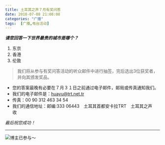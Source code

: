 ```yaml
---
title: 土耳其之声７月有奖问答
date: 2018-07-08 21:08:08
categories: "广播"
tags:  [广播,电台活动]
---
```

***请您回答一下世界最贵的城市是哪个？***

 1. 东京
 2. 香港
 3. 伦敦

> 我们将从参与有奖问答活动的听众邮件中进行抽签，完后选出3位获奖者，并向其颁发奖品。

 - 您的答案最晚有必要在７月３１日之前通过电子邮件，邮局或传真通知我们。
 - 我们的电子邮件是：[huayu@trt.net.tr](mailto:huayu@trt.net.tr)
 - 传真：00 90 312 463 34 54
 - 我们的通信地址：邮编:333 06443　土耳其首都安卡拉TRT　土耳其之声　收

*最后祝您成功！*

---

![博主已参与～](https://c.ibcl.us/TRT-Quiz_20180708/1.png "博主已参与～")